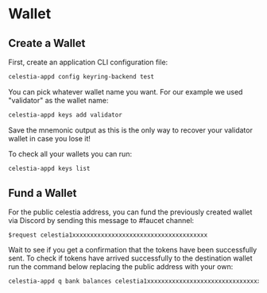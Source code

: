 # Wallet

## Create a Wallet

First, create an application CLI configuration file:

 ```sh
 celestia-appd config keyring-backend test
 ```

You can pick whatever wallet name you want.
For our example we used "validator" as the wallet name:

```sh
celestia-appd keys add validator
```

Save the mnemonic output as this is the only way to
recover your validator wallet in case you lose it!

To check all your wallets you can run:

```sh
celestia-appd keys list
```

## Fund a Wallet

For the public celestia address, you can fund the
previously created wallet via Discord by sending
this message to #faucet channel:

```text
$request celestia1xxxxxxxxxxxxxxxxxxxxxxxxxxxxxxxxxxxxxx
```

Wait to see if you get a confirmation that the
tokens have been successfully sent. To check if
tokens have arrived successfully to the destination
wallet run the command below replacing the public
address with your own:

```sh
celestia-appd q bank balances celestia1xxxxxxxxxxxxxxxxxxxxxxxxxxxxxxxxxxxxxx
```

